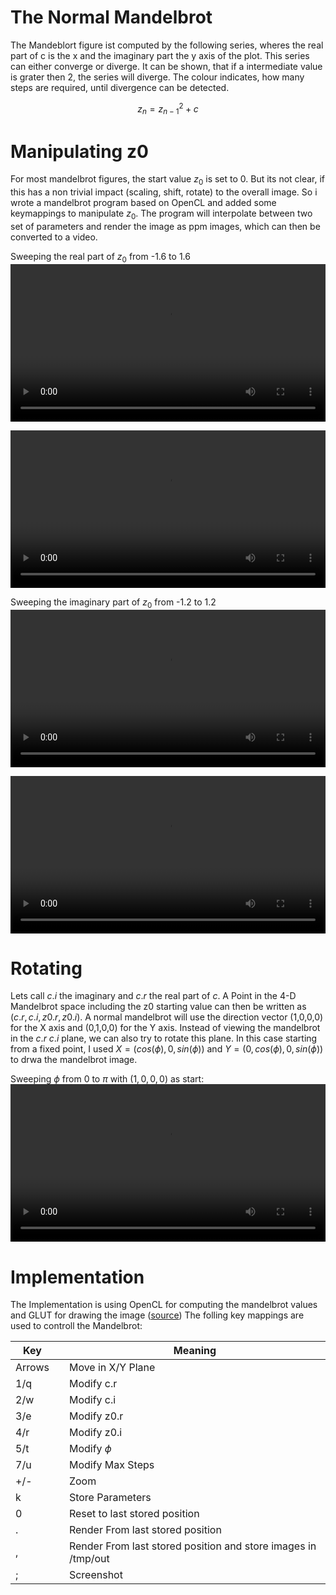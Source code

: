 
# The Normal Mandelbrot
The Mandeblort figure ist computed by the following series, wheres the real part of c is the x and the imaginary part the y axis of the plot.
This series can either converge or diverge.
It can be shown, that if a intermediate value is grater then 2, the series will diverge.
The colour indicates, how many steps are required, until divergence can be detected.

$$ z_n=z_{n-1}^2 + c $$

# Manipulating z0
For most mandelbrot figures, the start value $z_0$ is set to 0.
But its not clear, if this has a non trivial impact (scaling, shift, rotate) to the overall image.
So i wrote a mandelbrot program based on OpenCL and added some keymappings to manipulate $z_0$.
The program will interpolate between two set of parameters and render the image as ppm images, which can then be converted to a video.

Sweeping the real part of $z_0$ from -1.6 to 1.6
<video width="100%" controls>
  <source src="vid/z0r-1.6.mp4" type="video/mp4">
  Your browser does not support the video tag.
</video>

<video width="100%" controls>
  <source src="vid/z0r-closeup.mp4" type="video/mp4">
  Your browser does not support the video tag.
</video>

Sweeping the imaginary part of $z_0$ from -1.2 to 1.2
<video width="100%" controls>
  <source src="vid/z0i-1.2.mp4" type="video/mp4">
  Your browser does not support the video tag.
</video>

<video width="100%" controls>
  <source src="vid/z0i-closeup.mp4" type="video/mp4">
  Your browser does not support the video tag.
</video>

# Rotating
Lets call $c.i$ the imaginary and $c.r$ the real part of $c$.
A Point in the 4-D Mandelbrot space including the z0 starting value can then be written as $(c.r, c.i, z0.r, z0.i)$.
A normal mandelbrot will use the direction vector (1,0,0,0) for the X axis and (0,1,0,0) for the Y axis.
Instead of viewing the mandelbrot in the $c.r$ $c.i$ plane, we can also try to rotate this plane.
In this case starting from a fixed point, I used $X=(cos(\phi),0,sin(\phi))$ and $Y=(0,cos(\phi),0,sin(\phi))$ to drwa the mandelbrot image.

Sweeping $\phi$ from 0 to $\pi$ with $(1,0,0,0)$ as start:
<video width="100%" controls>
  <source src="vid/phi-offcenter.mp4" type="video/mp4">
  Your browser does not support the video tag.
</video>

# Implementation
The Implementation is using OpenCL for computing the mandelbrot values and GLUT for drawing the image ([source](mandelbrot-4d.tar.gz))
The folling key mappings are used to controll the Mandelbrot:


| Key    | | Meaning                                                        |
|--------|-|----------------------------------------------------------------|
| Arrows | | Move in X/Y Plane                                              |
| 1/q    | | Modify c.r                                                     |
| 2/w    | | Modify c.i                                                     |
| 3/e    | | Modify z0.r                                                    |
| 4/r    | | Modify z0.i                                                    |
| 5/t    | | Modify $\phi$                                                  |
| 7/u    | | Modify Max Steps                                               |
| +/-    | | Zoom                                                           |
| k      | | Store Parameters                                               |
| 0      | | Reset to last stored position                                  |
| .      | | Render From last stored position                               |
| ,      | | Render From last stored position and store images in /tmp/out  |
| ;      | | Screenshot                                                     |
